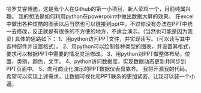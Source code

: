 
哈罗艾睿博迪，这是我个人在Github的第一小项目，新人菜鸡一个，目前纯属兴趣。
我的想法是如何利用python在powerpoint中做出数据大屏的效果。
在excel中做出各种炫酷的图表以后当然也可以链接到ppt中，不过你没有办法在PPT中统一去修改，反正就是有很多的不方便的地方，不适合演示。（当然也可能是因为我菜)
具体的思路如下：
  1、用python访问PPT文件，并实现读写。（可以读写其中各种部件并设置格式）。
  2、用python可以绘制各种类型的图表，并设置其格式，要求可以根据PPT中需要的情况灵活修改。
  3、用python对PPT做整体布局，位置，类别，颜色，文字。
  4、python访问数据库，实现数据动态更新并同步到PPT页面中。
  5、向可商业化演示的PPT数据仪表盘靠齐。
我将开源我的代码，希望可以实现上述需求，让数据可视化和PPT联系的更加紧密。让我可以装一个小逼。
